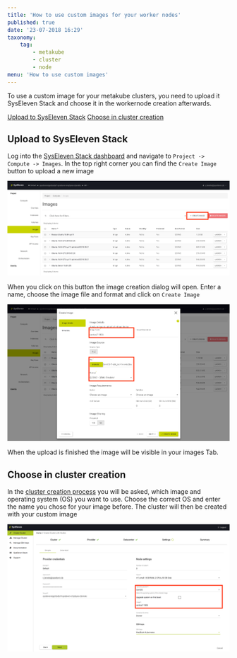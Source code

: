 ```yaml
---
title: 'How to use custom images for your worker nodes'
published: true
date: '23-07-2018 16:29'
taxonomy:
    tag:
        - metakube
        - cluster
        - node
menu: 'How to use custom images'
---
```


To use a custom image for your metakube clusters, you need to upload it SysEleven Stack and choose it in the workernode creation afterwards.

[Upload to SysEleven Stack](#upload-to-syseleven-stack)
[Choose in cluster creation](#choose-in-cluster-creation)

## Upload to SysEleven Stack

Log into the [SysEleven Stack dashboard](https://dashboard.cloud.syseleven.net/) and navigate to `Project -> Compute -> Images`. In the top right corner you can find the `Create Image` button to upload a new image

![Overview of the images tab](image_images-overview.png)

When you click on this button the image creation dialog will open. Enter a name, choose the image file and format and click on `Create Image`

![Image creation tab with filled out information](image_images-creation.png)

When the upload is finished the image will be visible in your images Tab.

## Choose in cluster creation

In the [cluster creation process](../02.create-a-cluster/default.en.md) you will be asked, which image and operating system (OS) you want to use. Choose the correct OS and enter the name you chose for your image before. The cluster will then be created with your custom image

![Cluster creation tab with custom image chosen](image_cluster-creation.png)

